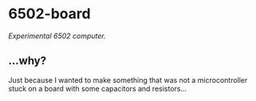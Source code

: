 # 6502-board
*Experimental 6502 computer.*

## ...why?
Just because I wanted to make something that was not a microcontroller stuck on a board with some capacitors and resistors...
